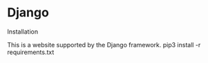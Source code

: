# Django
Installation

This is a website supported by the Django framework.
pip3 install -r requirements.txt
